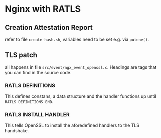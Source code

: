 # Nginx with RATLS

## Creation Attestation Report

refer to file `create-hash.sh`, variables need to be set e.g. via `putenv()`.

## TLS patch

all happens in file `src/event/ngx_event_openssl.c`.
Headings are tags that you can find in the source code.

### RATLS DEFINITIONS

This defines constans, a data structure and the handler functions up until `RATLS DEFINITIONS END`.

### RATLS INSTALL HANDLER

This tells OpenSSL to install the aforedefined handlers to the TLS handshake.
